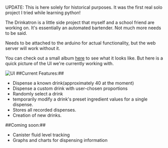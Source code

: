 UPDATE: This is here solely for historical purposes. It was the first real solo project I tried while learning python!

The Drinkatron is a little side project that myself and a school friend are working on. 
It's essentially an automated bartender. Not much more needs to be said. 

Needs to be attached to the arduino for actual functionality, but the web server will work without it. 

You can check out a small album [here](http://imgur.com/a/Xvoca) to see what it looks like. But here is a quick picture of the UI we're currently working with.

![UI](http://i.imgur.com/j8xWapH.jpg)
##Current Features:##
* Dispense a known drink(approximately 40 at the moment)
* Dispense a custom drink with user-chosen proportions
* Randomly select a drink
* temporarily modify a drink's preset ingredient values for a single dispense.
* Stores all recorded dispenses.
* Creation of new drinks.

##Coming soon:##
* Canister fluid level tracking
* Graphs and charts for dispensing information
